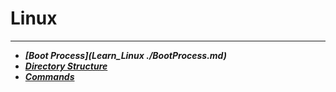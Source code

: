 # Linux
------------------------
- ***[Boot Process](Learn_Linux ./BootProcess.md)***
- ***[Directory Structure](http://www.google.com)***
- ***[Commands](http://www.google.com)***
